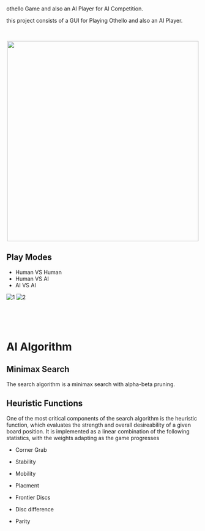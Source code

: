 <br/>
<p align="center">
  
  <p align="center"othello AI Game</p>
</p>
<br/><br/>
<p>othello Game and also an AI Player for AI Competition.</p>
<p>this project consists of a GUI for Playing Othello and also an AI Player.</p>

<br/>
<p align="center">
  <img width="500" height="522" src="/../master/doc/vs_greedy.gif?raw=true"/>
  
  <p align="center"wAI Algorithm (Black) vs. Greedy Algorithm (White)</p>
</p>

Play Modes
----------
* Human VS Human
* Human VS AI
* AI VS AI


![1](https://github.com/moaz152/Othello_AI_Player/assets/85046148/0e30fa59-1c1b-448e-952e-14a880bee488)
![2](https://github.com/moaz152/Othello_AI_Player/assets/85046148/ed5783c8-b927-47ed-afc4-dcac06cafdd2)




<br/>
<br/>
<br/>

# AI Algorithm


Minimax Search
--------------
The search algorithm is a minimax search with alpha-beta pruning.


Heuristic Functions
-------------------
One of the most critical components of the search algorithm is the heuristic function, which evaluates the strength and overall desireability of a given board position. It is implemented as a linear combination of the following statistics, with the weights adapting as the game progresses

* Corner Grab 

* Stability 

* Mobility 

* Placment

* Frontier Discs

* Disc difference 

* Parity 
